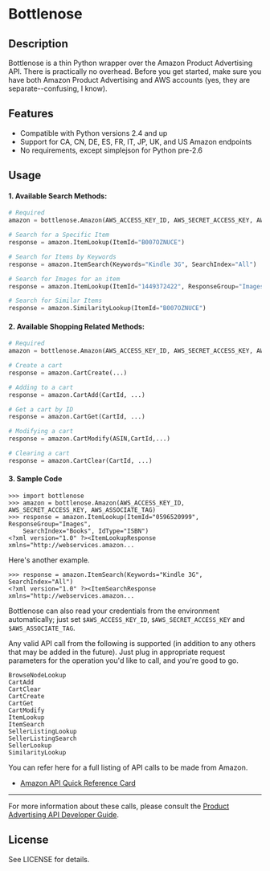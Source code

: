 Bottlenose
==========

Description
-----------

Bottlenose is a thin Python wrapper over the Amazon Product Advertising API. There is practically no overhead. Before you get started, make sure you have both Amazon Product Advertising and AWS accounts (yes, they are separate--confusing, I know).

Features
--------

* Compatible with Python versions 2.4 and up
* Support for CA, CN, DE, ES, FR, IT, JP, UK, and US Amazon endpoints
* No requirements, except simplejson for Python pre-2.6

Usage
-----

#### 1. Available Search Methods:

```python
# Required
amazon = bottlenose.Amazon(AWS_ACCESS_KEY_ID, AWS_SECRET_ACCESS_KEY, AWS_ASSOCIATE_TAG)

# Search for a Specific Item
response = amazon.ItemLookup(ItemId="B007OZNUCE")

# Search for Items by Keywords
response = amazon.ItemSearch(Keywords="Kindle 3G", SearchIndex="All")

# Search for Images for an item
response = amazon.ItemLookup(ItemId="1449372422", ResponseGroup="Images")

# Search for Similar Items
response = amazon.SimilarityLookup(ItemId="B007OZNUCE")
```

#### 2. Available Shopping Related Methods:

```python
# Required
amazon = bottlenose.Amazon(AWS_ACCESS_KEY_ID, AWS_SECRET_ACCESS_KEY, AWS_ASSOCIATE_TAG)

# Create a cart
response = amazon.CartCreate(...)

# Adding to a cart
response = amazon.CartAdd(CartId, ...)

# Get a cart by ID
response = amazon.CartGet(CartId, ...)

# Modifying a cart
response = amazon.CartModify(ASIN,CartId,...)

# Clearing a cart
response = amazon.CartClear(CartId, ...)
```

#### 3. Sample Code

    >>> import bottlenose
    >>> amazon = bottlenose.Amazon(AWS_ACCESS_KEY_ID, AWS_SECRET_ACCESS_KEY, AWS_ASSOCIATE_TAG)
    >>> response = amazon.ItemLookup(ItemId="0596520999", ResponseGroup="Images",
        SearchIndex="Books", IdType="ISBN")
    <?xml version="1.0" ?><ItemLookupResponse xmlns="http://webservices.amazon...

Here's another example.

    >>> response = amazon.ItemSearch(Keywords="Kindle 3G", SearchIndex="All")
    <?xml version="1.0" ?><ItemSearchResponse xmlns="http://webservices.amazon...

Bottlenose can also read your credentials from the environment automatically;
just set `$AWS_ACCESS_KEY_ID`, `$AWS_SECRET_ACCESS_KEY` and
`$AWS_ASSOCIATE_TAG`.

Any valid API call from the following is supported (in addition to any others
that may be added in the future). Just plug in appropriate request parameters
for the operation you'd like to call, and you're good to go.

    BrowseNodeLookup
    CartAdd
    CartClear
    CartCreate
    CartGet
    CartModify
    ItemLookup
    ItemSearch
    SellerListingLookup
    SellerListingSearch
    SellerLookup
    SimilarityLookup

You can refer here for a full listing of API calls to be made from Amazon.
- [Amazon API Quick Reference Card](http://s3.amazonaws.com/awsdocs/Associates/2011-08-01/prod-adv-api-qrc-2011-08-01.pdf)

-------

For more information about these calls, please consult the [Product Advertising
API Developer Guide](http://docs.amazonwebservices.com/AWSECommerceService/latest/DG/index.html).

License
-------

See LICENSE for details.
